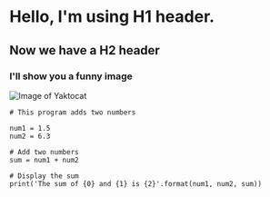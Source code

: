 # Hello, I'm using H1 header.
## Now we have a H2 header

### I'll show you a funny image
![Image of Yaktocat](https://octodex.github.com/images/yaktocat.png)

```
# This program adds two numbers

num1 = 1.5
num2 = 6.3

# Add two numbers
sum = num1 + num2

# Display the sum
print('The sum of {0} and {1} is {2}'.format(num1, num2, sum))
```
